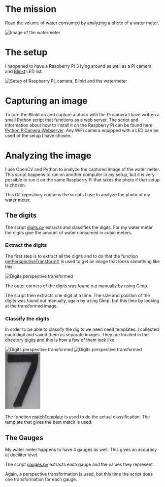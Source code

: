 # The mission
Read the volume of water consumed by analyzing a 
photo of a water meter.

![Image of the watermeter](media/watermeter-rotated.jpg)

# The setup
I happened to have a Raspberry Pi 3 lying around as 
well as a Pi camera and [Blinkt](https://shop.pimoroni.com/products/blinkt)
LED list.

![Setup of Raspberry Pi, camera, Blinkt and the watermeter](media/watermeter-setup.jpg)

# Capturing an image
To turn the Blinkt on and capture a photo with the Pi camera
I have written a small Python script that functions as a web server.
The script and information about how to install it 
on the Raspberry Pi can be found here: 
[Python PiCamera Webserver](/jakeru/picamera).
Any WiFi camera equipped with a LED can be used of
the setup I have chosen. 

# Analyzing the image
I use OpenCV and Python to analyze the captured image 
of the water meter.
This script happens to run on another computer in
my setup, but it is very possible to run it on the
same Raspberry Pi that takes the photo if that
setup is chosen.
 
This Git repository contains the scripts I use to
analyze the photo of my water meter.

## The digits

The script [digits.py](watermeter/digits.py) extracts
and classifies the digits. For my water meter the digits 
give the amount of water consumed in cubic meters.

### Extract the digits

The first step is to extract all the digits and to do that the
function 
[getPerspectiveTransform()](https://docs.opencv.org/2.4/modules/imgproc/doc/geometric_transformations.html#getperspectivetransform)
is used to get an image that looks something like this:

![Digits perspective transformed](media/all-digits.png)

The outer corners of the digits was found out manually by 
using Gimp. 

The script then extracts one digit at a time. 
The size and position of the digits was found out
manually, again by using Gimp, but this time by looking at
the transformed image.

### Classify the digits
 
In order to be able to classify the digits we need
need templates. I collected each digit and saved them as
separate images. They are located in the directory 
[digits](digits/) and this is how a few of them look like:

![Digits perspective transformed](digits/digit2.png)
![Digits perspective transformed](digits/digit3.png)
![Digits perspective transformed](digits/digit7.png)

The function 
[matchTemplate](https://docs.opencv.org/2.4/modules/imgproc/doc/object_detection.html#matchtemplate)
is used to do the actual classification.
The template that gives the best match is used.

## The Gauges

My water meter happens to have 4 gauges as well. This gives
an accuracy at deciliter level.

The script [gauges.py](watermeter/gauges.py) extracts each
gauge and the values they represent.

Again, a perspective transformation is used, but this time
the script does one transformation for each gauge.
